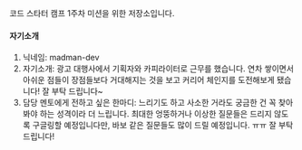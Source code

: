 코드 스타터 캠프 1주차 미션을 위한 저장소입니다.

#### 자기소개
1. 닉네임: madman-dev
2. 자기소개: 광고 대행사에서 기획자와 카피라이터로 근무를 했습니다. 연차 쌓이면서 아쉬운 점들이 장점들보다 거대해지는 것을 보고 커리어 체인지를 도전해보게 됐습니다! 잘 부탁 드립니다~
3. 담당 멘토에게 전하고 싶은 한마디: 느리기도 하고 사소한 거라도 궁금한 건 꼭 찾아봐야 하는 성격이라 더 느립니다. 최대한 엉뚱하거나 이상한 질문들은 드리지 않도록 구글링할 예정입니다만, 바보 같은 질문들도 많이 드릴 예정입니다. ㅠㅠ 잘 부탁 드립니다!
